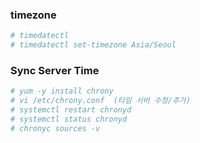
### timezone
```sh
# timedatectl
# timedatectl set-timezone Asia/Seoul
```
### Sync Server Time
```sh
# yum -y install chrony
# vi /etc/chrony.conf  (타임 서버 수정/추가)
# systemctl restart chronyd
# systemctl status chronyd
# chronyc sources -v
```
